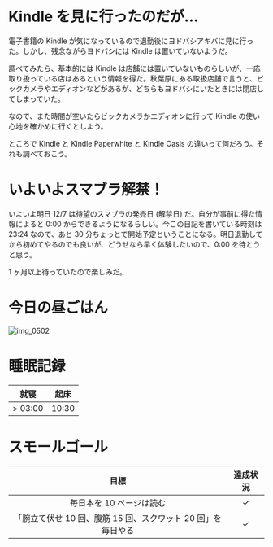 # Kindle を見に行ったのだが...
電子書籍の Kindle が気になっているので退勤後にヨドバシアキバに見に行った。しかし、残念ながらヨドバシには Kindle は置いていないようだ。

調べてみたら、基本的には Kindle は店舗には置いていないものらしいが、一応取り扱っている店はあるという情報を得た。秋葉原にある取扱店舗で言うと、ビックカメラやエディオンなどがあるが、どちらもヨドバシにいたときには閉店してしまっていた。

なので、また時間が空いたらビックカメラかエディオンに行って Kindle の使い心地を確かめに行くとしよう。

ところで Kindle と Kindle Paperwhite と Kindle Oasis の違いって何だろう。それも調べておこう。

# いよいよスマブラ解禁！
いよいよ明日 12/7 は待望のスマブラの発売日 (解禁日) だ。自分が事前に得た情報によると 0:00 からできるようになるらしい。今この日記を書いている時刻は 23:24 なので、あと 30 分ちょっとで開始予定ということになる。明日退勤してから初めてやるのでも良いが、どうせなら早く体験したいので、0:00 を待とうと思う。

1 ヶ月以上待っていたので楽しみだ。

# 今日の昼ごはん
![img_0502](/images/2018/12/img_0502.jpg)

# 睡眠記録
| 就寝 | 起床 |
|:---:|:---:|
| > 03:00 | 10:30 |

# スモールゴール
| 目標 | 達成状況 |
|:---:|:---:|
| 毎日本を 10 ページは読む | ✓ |
| 「腕立て伏せ 10 回、腹筋 15 回、スクワット 20 回」を毎日やる | ✓ |

